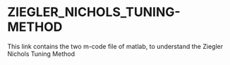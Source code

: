 # ZIEGLER_NICHOLS_TUNING-METHOD
This link contains the two m-code file of matlab, to understand the Ziegler Nichols Tuning Method
